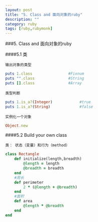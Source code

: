 ```yaml
---
layout: post
title: "5. Class and 面向对象的ruby"
description: ""
category: ruby
tags: [ruby,rubymonk]
---
```



###5. Class and 面向对象的ruby

####5.1 类

`输出对象的类型`

```ruby
puts 1.class                #Fixnum
puts "".class               #String
puts [].class               #Array
```

`类型判断`

```ruby
puts 1.is_a?(Integer)            #true
puts 1.is_a?(String)             #false
```

`实例化一个对象`

```ruby
Object.new
```

####5.2 Build your own class

`类： 状态（变量）和行为（method）`

```ruby
class Rectangle
    def initialize(length,breadth)
        @length = length
        @breadth = breadth
    end
    #周长
    def perimeter
        2 * (@length + @breadth)
    end
    #面积
    def area
        @length * @breadth
    end
end
```
